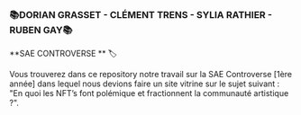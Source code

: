 ### 📚DORIAN GRASSET - CLÉMENT TRENS - SYLIA RATHIER - RUBEN GAY📚

**SAE CONTROVERSE ** 🏷️

Vous trouverez dans ce repository notre travail sur la SAE Controverse [1ère année] dans lequel nous devions faire un site vitrine sur le sujet suivant : "En quoi les NFT’s font polémique 
et fractionnent la communauté artistique ?".
